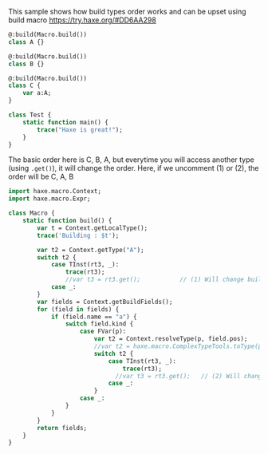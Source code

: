 This sample shows how build types order works and can be upset using build macro https://try.haxe.org/#DD6AA298

```haxe
@:build(Macro.build())
class A {}

@:build(Macro.build())
class B {}

@:build(Macro.build())
class C {
	var a:A;
}

class Test {
	static function main() {
		trace("Haxe is great!");
	}
}
```
The basic order here is C, B, A, but everytime you will access another type (using `.get()`), it will change the order.
Here, if we uncomment (1) or (2), the order will be C, A, B

```haxe
import haxe.macro.Context;
import haxe.macro.Expr;

class Macro {
	static function build() {
		var t = Context.getLocalType();
		trace('Building : $t');

		var t2 = Context.getType("A");
		switch t2 {
			case TInst(rt3, _):
				trace(rt3);
				//var t3 = rt3.get();           // (1) Will change build order
			case _:
		}
		var fields = Context.getBuildFields();
		for (field in fields) {
			if (field.name == "a") {
				switch field.kind {
					case FVar(p):
						var t2 = Context.resolveType(p, field.pos);
						//var t2 = haxe.macro.ComplexTypeTools.toType(p);
						switch t2 {
							case TInst(rt3, _):
								trace(rt3);
							  //var t3 = rt3.get();   // (2) Will change build order
							case _:
						}
					case _:
				}
			}
		}
		return fields;
	}
}

```
